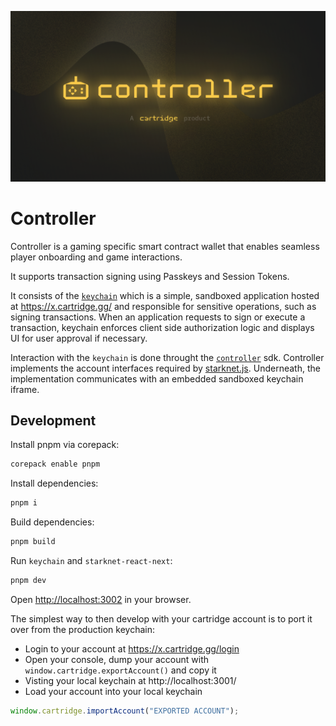 ![Controller Cover Image](.github/cover.png)

# Controller

Controller is a gaming specific smart contract wallet that enables seamless player onboarding and game interactions.

It supports transaction signing using Passkeys and Session Tokens.

It consists of the [`keychain`](packages/keychain) which is a simple, sandboxed
application hosted at https://x.cartridge.gg/ and responsible for sensitive
operations, such as signing transactions. When an application requests to sign
or execute a transaction, keychain enforces client side authorization logic and
displays UI for user approval if necessary.

Interaction with the `keychain` is done throught the
[`controller`](packages/controller) sdk. Controller implements the account
interfaces required by [starknet.js](https://github.com/0xs34n/starknet.js).
Underneath, the implementation communicates with an embedded sandboxed keychain
iframe.

## Development

Install pnpm via corepack:

```sh
corepack enable pnpm
```

Install dependencies:

```sh
pnpm i
```

Build dependencies:

```sh
pnpm build
```

Run `keychain` and `starknet-react-next`:

```sh
pnpm dev
```

Open <http://localhost:3002> in your browser.

The simplest way to then develop with your cartridge account is to port it over
from the production keychain:

- Login to your account at https://x.cartridge.gg/login
- Open your console, dump your account with `window.cartridge.exportAccount()`
  and copy it
- Visting your local keychain at http://localhost:3001/
- Load your account into your local keychain

```js
window.cartridge.importAccount("EXPORTED ACCOUNT");
```
